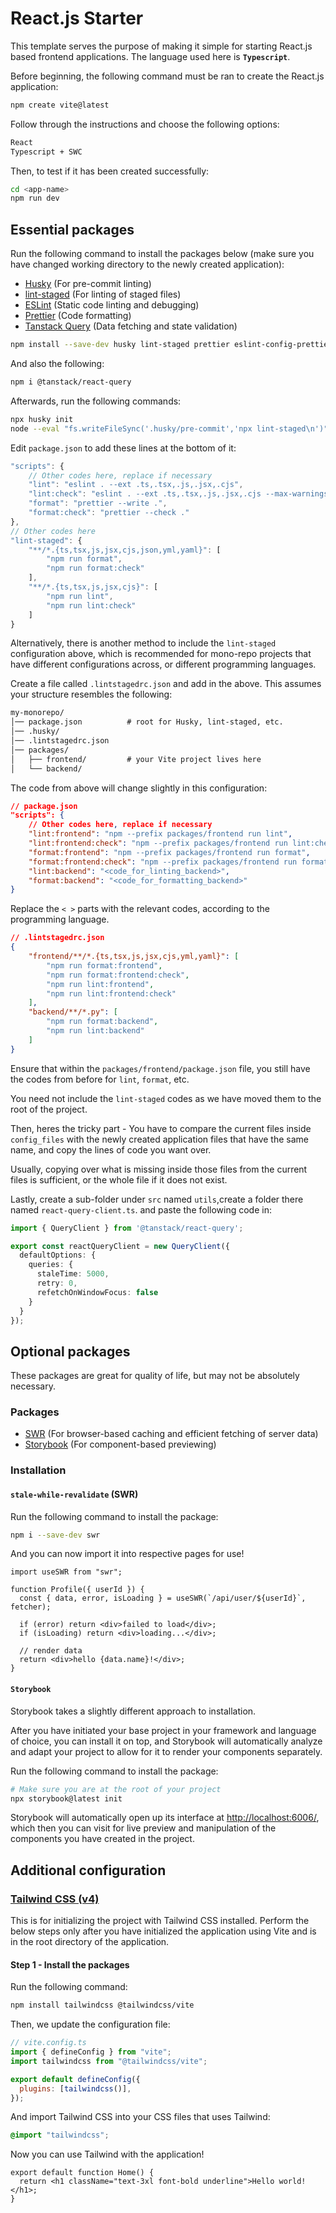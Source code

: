 # React.js Starter

This template serves the purpose of making it simple for starting React.js based frontend applications. The language used here is **`Typescript`**.

Before beginning, the following command must be ran to create the React.js application:

```bash
npm create vite@latest
```

Follow through the instructions and choose the following options:

```txt
React
Typescript + SWC
```

Then, to test if it has been created successfully:

```bash
cd <app-name>
npm run dev
```

## Essential packages

Run the following command to install the packages below (make sure you have changed working directory to the newly created application):

- [Husky](https://typicode.github.io/husky/) (For pre-commit linting)
- [lint-staged](https://github.com/lint-staged/lint-staged) (For linting of staged files)
- [ESLint](https://eslint.org/) (Static code linting and debugging)
- [Prettier](https://prettier.io/) (Code formatting)
- [Tanstack Query](https://tanstack.com/query/latest) (Data fetching and state validation)

```bash
npm install --save-dev husky lint-staged prettier eslint-config-prettier eslint-plugin-prettier prettier-plugin-packagejson eslint-plugin-unicorn eslint-plugin-react eslint-plugin-n @tanstack/eslint-plugin-query

```

And also the following:

```bash
npm i @tanstack/react-query 
```

Afterwards, run the following commands:

```bash
npx husky init
node --eval "fs.writeFileSync('.husky/pre-commit','npx lint-staged\n')"
```

Edit `package.json` to add these lines at the bottom of it:

```js
"scripts": {
    // Other codes here, replace if necessary
    "lint": "eslint . --ext .ts,.tsx,.js,.jsx,.cjs",
    "lint:check": "eslint . --ext .ts,.tsx,.js,.jsx,.cjs --max-warnings=0",
    "format": "prettier --write .",
    "format:check": "prettier --check ."
},
// Other codes here
"lint-staged": {
    "**/*.{ts,tsx,js,jsx,cjs,json,yml,yaml}": [
        "npm run format",
        "npm run format:check"
    ],
    "**/*.{ts,tsx,js,jsx,cjs}": [
        "npm run lint",
        "npm run lint:check"
    ]
}
```

Alternatively, there is another method to include the `lint-staged` configuration above, which is recommended for mono-repo projects that have different configurations across, or different programming languages.

Create a file called `.lintstagedrc.json` and add in the above. This assumes your structure resembles the following:

```txt
my-monorepo/
│── package.json          # root for Husky, lint-staged, etc.
│── .husky/
│── .lintstagedrc.json
│── packages/
│   ├── frontend/         # your Vite project lives here
│   └── backend/
```

The code from above will change slightly in this configuration:

```json
// package.json
"scripts": {
    // Other codes here, replace if necessary
    "lint:frontend": "npm --prefix packages/frontend run lint",
    "lint:frontend:check": "npm --prefix packages/frontend run lint:check",
    "format:frontend": "npm --prefix packages/frontend run format",
    "format:frontend:check": "npm --prefix packages/frontend run format:check",
    "lint:backend": "<code_for_linting_backend>",
    "format:backend": "<code_for_formatting_backend>"
}
```

Replace the `< >` parts with the relevant codes, according to the programming language.

```json
// .lintstagedrc.json
{
    "frontend/**/*.{ts,tsx,js,jsx,cjs,yml,yaml}": [
        "npm run format:frontend",
        "npm run format:frontend:check",
        "npm run lint:frontend",
        "npm run lint:frontend:check"
    ],
    "backend/**/*.py": [
        "npm run format:backend",
        "npm run lint:backend"
    ]
}
```

Ensure that within the `packages/frontend/package.json` file, you still have the codes from before for `lint`, `format`, etc.

You need not include the `lint-staged` codes as we have moved them to the root of the project.

Then, heres the tricky part - You have to compare the current files inside `config_files` with the newly created application files that have the same name, and copy the lines of code you want over.

Usually, copying over what is missing inside those files from the current files is sufficient, or the whole file if it does not exist.

Lastly, create a sub-folder under `src`  named `utils`,create a folder there named `react-query-client.ts`.
and paste the following code in:

```ts
import { QueryClient } from '@tanstack/react-query';

export const reactQueryClient = new QueryClient({
  defaultOptions: {
    queries: {
      staleTime: 5000,
      retry: 0,
      refetchOnWindowFocus: false
    }
  }
});
```

## Optional packages

These packages are great for quality of life, but may not be absolutely necessary.

### Packages

- [SWR](https://swr.vercel.app/) (For browser-based caching and efficient fetching of server data)
- [Storybook](https://storybook.js.org/) (For component-based previewing)

### Installation

#### `stale-while-revalidate` (SWR)

Run the following command to install the package:

```bash
npm i --save-dev swr
```

And you can now import it into respective pages for use!

```tsx
import useSWR from "swr";

function Profile({ userId }) {
  const { data, error, isLoading } = useSWR(`/api/user/${userId}`, fetcher);

  if (error) return <div>failed to load</div>;
  if (isLoading) return <div>loading...</div>;

  // render data
  return <div>hello {data.name}!</div>;
}
```

#### `Storybook`

Storybook takes a slightly different approach to installation.

After you have initiated your base project in your framework and language of choice, you can install it on top, and Storybook will automatically analyze and adapt your project to allow for it to render your components separately.

Run the following command to install the package:

```bash
# Make sure you are at the root of your project
npx storybook@latest init
```

Storybook will automatically open up its interface at <http://localhost:6006/>, which then you can visit for live preview and manipulation of the components you have created in the project.

## Additional configuration

### [Tailwind CSS (v4)](https://tailwindcss.com/docs/installation/using-vite)

This is for initializing the project with Tailwind CSS installed. Perform the below steps only after you have initialized the application using Vite and is in the root directory of the application.

#### Step 1 - Install the packages

Run the following command:

```bash
npm install tailwindcss @tailwindcss/vite
```

Then, we update the configuration file:

```js
// vite.config.ts
import { defineConfig } from "vite";
import tailwindcss from "@tailwindcss/vite";

export default defineConfig({
  plugins: [tailwindcss()],
});
```

And import Tailwind CSS into your CSS files that uses Tailwind:

```css
@import "tailwindcss";
```

Now you can use Tailwind with the application!

```tsx
export default function Home() {
  return <h1 className="text-3xl font-bold underline">Hello world!</h1>;
}
```
